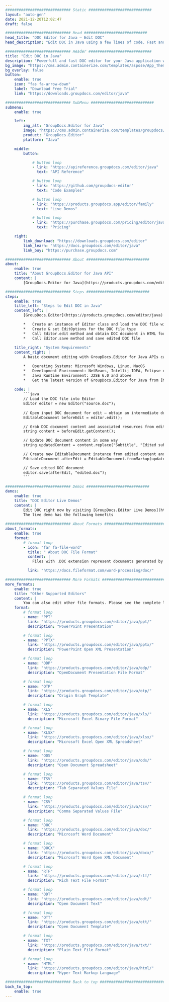 ```yaml
---
############################# Static ############################
layout: "auto-gen"
date: 2021-12-20T12:02:47
draft: false

############################# Head ############################
head_title: "DOC Editor for Java – Edit DOC"
head_description: "Edit DOC in Java using a few lines of code. Fast and robust document editor API for 30+ file formats."

############################# Header ############################
title: "Edit DOC in Java"
description: "Powerfull and fast DOC editor for your Java application without third-party software like Microsoft Office or Open Office."
bg_image: "https://cms.admin.containerize.com/templates/aspose/App_Themes/V3/images/bg/header1.png"
bg_overlay: false
button:
    enable: true
    icon: "fas fa-arrow-down"
    label: "Download Free Trial"
    link: "https://downloads.groupdocs.com/editor/java"

############################# SubMenu ############################
submenu:
    enable: true

    left:
        img_alt: "GroupDocs.Editor for Java"
        image: "https://cms.admin.containerize.com/templates/groupdocs/images/product-logos/90x90-noborder/groupdocs-editor-java.png"
        product: "GroupDocs.Editor"
        platform: "Java"

    middle:
        button:

            # button loop
            - link: "https://apireference.groupdocs.com/editor/java"
              text: "API Reference"

            # button loop
            - link: "https://github.com/groupdocs-editor"
              text: "Code Examples"

            # button loop
            - link: "https://products.groupdocs.app/editor/family"
              text: "Live Demos"

            # button loop
            - link: "https://purchase.groupdocs.com/pricing/editor/java"
              text: "Pricing"

    right:
        link_download: "https://downloads.groupdocs.com/editor"
        link_learn: "https://docs.groupdocs.com/editor/java"
        link_buy: "https://purchase.groupdocs.com"

############################# About ############################
about:
    enable: true
    title: "About GroupDocs.Editor for Java API"
    content: |
        [GroupDocs.Editor for Java](https://products.groupdocs.com/editor/java) is a right choise to edit Microsoft Word, Excel, PowerPoint, Open Office documents and presentations. GroupDocs.Editor is a standalone API that is suitable for server side and backend systems where high performance is required. It does not depend on any software like Microsoft or Open Office.

############################# Steps ############################
steps:
    enable: true
    title_left: "Steps to Edit DOC in Java"
    content_left: |
        [GroupDocs.Editor](https://products.groupdocs.com/editor/java) provides an easy and starightforward way for developers to edit the DOC files using a few lines of code.

        *   Create an instance of Editor class and load the DOC file with full path
        *   Create & set EditOptions for the DOC file type
        *   Call Editor.edit method and obtain DOC document in HTML format that is easily editable with any WYSIWYG-editor.
        *   Call Editor.save method and save edited DOC file
        
    title_right: "System Requirements"
    content_right: |
        A basic document editing with GroupDocs.Editor for Java APIs can be done by implementing a few easy steps. Our APIs are supported on all major platforms and operating systems. Before executing the code below, please make sure that you have the following prerequisites installed on your system.

        *   Operating Systems: Microsoft Windows, Linux, MacOS
        *   Development Environment: NetBeans, Intellij IDEA, Eclipse etc
        *   Java Runtime Environment: J2SE 6.0 and above
        *   Get the latest version of GroupDocs.Editor for Java from [Maven](https://repository.groupdocs.com/webapp/#/artifacts/browse/tree/General/repo/com/groupdocs/groupdocs-editor)
       
    code: |
        ```java
        // Load the DOC file into Editor
        Editor editor = new Editor("source.doc");
        
        // Open input DOC document for edit — obtain an intermediate document, that can be edited
        EditableDocument beforeEdit = editor.edit();

        // Grab DOC document content and associated resources from editable document
        string content = beforeEdit.getContent();

        // Update DOC document content in some way
        string updatedContent = content.replace("Subtitle", "Edited subtitle");

        // Create new EditableDocument instance from edited content and resources
        EditableDocument afterEdit = EditableDocument.fromMarkup(updatedContent, null);

        // Save edited DOC document
        editor.save(afterEdit, "edited.doc");
        ```
        
############################# Demos ############################
demos:
    enable: true
    title: "DOC Editor Live Demos"
    content: |
        Edit DOC right now by visiting [GroupDocs.Editor Live Demos](https://products.groupdocs.app/editor/family) website.  
        The live demo has the following benefits
        
############################# About Formats ############################
about_formats:
    enable: true
    format:
        # format loop
        - icon: "far fa-file-word"
          title: " About DOC File Format"
          content: |
            Files with .DOC extension represent documents generated by Microsoft Word or other word processing documents in binary file format. The extension was initially used for plain text documentation on several different operating systems. It can contain several different type of data such as images, formatted as well as plain text, graphs, charts, embedded objects, links, pages, page formatting, print settings and a lot others.

          link: "https://docs.fileformat.com/word-processing/doc/"

############################# More Formats ############################
more_formats:
    enable: true
    title: "Other Supported Editors"
    content: |
        You can also edit other file formats. Please see the complete list below.
    format:
        # format loop
        - name: "PPT"
          link: "https://products.groupdocs.com/editor/java/ppt/"
          description: "PowerPoint Presentation"

        # format loop
        - name: "PPTX"
          link: "https://products.groupdocs.com/editor/java/pptx/"
          description: "PowerPoint Open XML Presentation"

        # format loop
        - name: "ODP"
          link: "https://products.groupdocs.com/editor/java/odp/"
          description: "OpenDocument Presentation File Format"

        # format loop
        - name: "OTP"
          link: "https://products.groupdocs.com/editor/java/otp/"
          description: "Origin Graph Template"

        # format loop
        - name: "XLS"
          link: "https://products.groupdocs.com/editor/java/xls/"
          description: "Microsoft Excel Binary File Format"

        # format loop
        - name: "XLSX"
          link: "https://products.groupdocs.com/editor/java/xlsx/"
          description: "Microsoft Excel Open XML Spreadsheet"        

        # format loop
        - name: "ODS"
          link: "https://products.groupdocs.com/editor/java/ods/"
          description: "Open Document Spreadsheet"                

        # format loop
        - name: "TSV"
          link: "https://products.groupdocs.com/editor/java/tsv/"
          description: "Tab Separated Values File"

        # format loop
        - name: "CSV"
          link: "https://products.groupdocs.com/editor/java/csv/"
          description: "Comma Separated Values File"

        # format loop
        - name: "DOC"
          link: "https://products.groupdocs.com/editor/java/doc/"
          description: "Microsoft Word Document"

        # format loop
        - name: "DOCX"
          link: "https://products.groupdocs.com/editor/java/docx/"
          description: "Microsoft Word Open XML Document"

        # format loop
        - name: "RTF"
          link: "https://products.groupdocs.com/editor/java/rtf/"
          description: "Rich Text File Format"

        # format loop
        - name: "ODT"
          link: "https://products.groupdocs.com/editor/java/odt/"
          description: "Open Document Text"

        # format loop
        - name: "OTT"
          link: "https://products.groupdocs.com/editor/java/ott/"
          description: "Open Document Template"

        # format loop
        - name: "TXT"
          link: "https://products.groupdocs.com/editor/java/txt/"
          description: "Plain Text File Format"

        # format loop
        - name: "HTML"
          link: "https://products.groupdocs.com/editor/java/html/"
          description: "Hyper Text Markup Language"

############################# Back to top ###############################
back_to_top:
    enable: true
---
```

